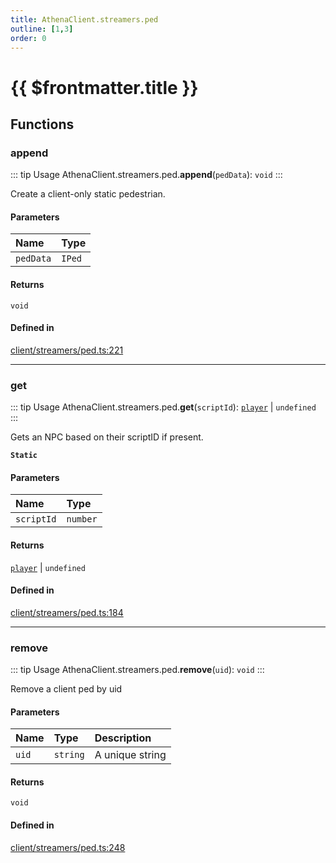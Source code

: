 ```yaml
---
title: AthenaClient.streamers.ped
outline: [1,3]
order: 0
---
```


# {{ $frontmatter.title }}


## Functions

### append

::: tip Usage
AthenaClient.streamers.ped.**append**(`pedData`): `void`
:::

Create a client-only static pedestrian.

#### Parameters

| Name | Type |
| :------ | :------ |
| `pedData` | `IPed` |

#### Returns

`void`

#### Defined in

[client/streamers/ped.ts:221](https://github.com/Stuyk/altv-athena/blob/94d0bf7/src/core/client/streamers/ped.ts#L221)

___

### get

::: tip Usage
AthenaClient.streamers.ped.**get**(`scriptId`): [`player`](server_config.md#player) \| `undefined`
:::

Gets an NPC based on their scriptID if present.

**`Static`**

#### Parameters

| Name | Type |
| :------ | :------ |
| `scriptId` | `number` |

#### Returns

[`player`](server_config.md#player) \| `undefined`

#### Defined in

[client/streamers/ped.ts:184](https://github.com/Stuyk/altv-athena/blob/94d0bf7/src/core/client/streamers/ped.ts#L184)

___

### remove

::: tip Usage
AthenaClient.streamers.ped.**remove**(`uid`): `void`
:::

Remove a client ped by uid

#### Parameters

| Name | Type | Description |
| :------ | :------ | :------ |
| `uid` | `string` | A unique string |

#### Returns

`void`

#### Defined in

[client/streamers/ped.ts:248](https://github.com/Stuyk/altv-athena/blob/94d0bf7/src/core/client/streamers/ped.ts#L248)
